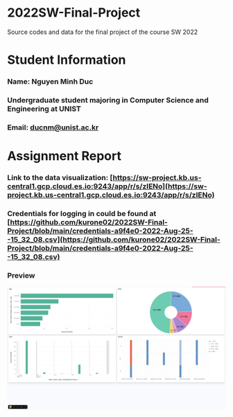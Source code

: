 # 2022SW-Final-Project
Source codes and data for the final project of the course SW 2022

# Student Information
### Name: Nguyen Minh Duc
### Undergraduate student majoring in Computer Science and Engineering at UNIST
### Email: ducnm@unist.ac.kr

# Assignment Report
### Link to the data visualization: [https://sw-project.kb.us-central1.gcp.cloud.es.io:9243/app/r/s/zIENo](https://sw-project.kb.us-central1.gcp.cloud.es.io:9243/app/r/s/zIENo)

### Credentials for logging in could be found at [https://github.com/kurone02/2022SW-Final-Project/blob/main/credentials-a9f4e0-2022-Aug-25--15_32_08.csv](https://github.com/kurone02/2022SW-Final-Project/blob/main/credentials-a9f4e0-2022-Aug-25--15_32_08.csv)

### Preview
![Visualization](preview.png)

